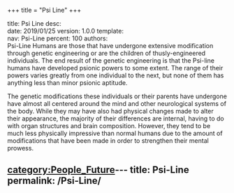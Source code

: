 +++
title = "Psi Line"
+++

title:		Psi Line
desc:		
date:		2019/01/25
version:	1.0.0
template:	
nav:		Psi-Line
percent:	100
authors:	
Psi-Line Humans are those that have undergone extensive modification
through genetic engineering or are the children of thusly-engineered
individuals. The end result of the genetic engineering is that the
Psi-line humans have developed psionic powers to some extent. The range
of their powers varies greatly from one individual to the next, but none
of them has anything less than minor psionic aptitude.

The genetic modifications these individuals or their parents have
undergone have almost all centered around the mind and other
neurological systems of the body. While they may have also had physical
changes made to alter their appearance, the majority of their
differences are internal, having to do with organ structures and brain
composition. However, they tend to be much less physically impressive
than normal humans due to the amount of modifications that have been
made in order to strengthen their mental prowess.

[category:People_Future](category:People_Future "wikilink")---
title: Psi-Line
permalink: /Psi-Line/
---

